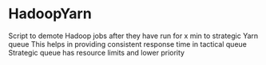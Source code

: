 # HadoopYarn
Script to demote Hadoop jobs after they have run for x min to strategic Yarn queue 
This helps in providing consistent response time in tactical queue
Strategic queue has resource limits and lower priority 
